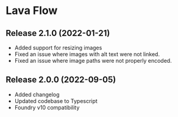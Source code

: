 # Lava Flow

## Release 2.1.0 (2022-01-21)

- Added support for resizing images
- Fixed an issue where images with alt text were not linked.
- Fixed an issue where image paths were not properly encoded.

## Release 2.0.0 (2022-09-05)

- Added changelog
- Updated codebase to Typescript
- Foundry v10 compatibility

